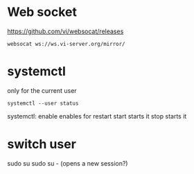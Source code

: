 # Web socket

https://github.com/vi/websocat/releases

```
websocat ws://ws.vi-server.org/mirror/
```

# systemctl
only for the current user

```
systemctl --user status
```

systemctl:
enable enables for restart
start starts it
stop starts it

# switch user

sudo su <user>
sudo su - <user> (opens a new session?)
